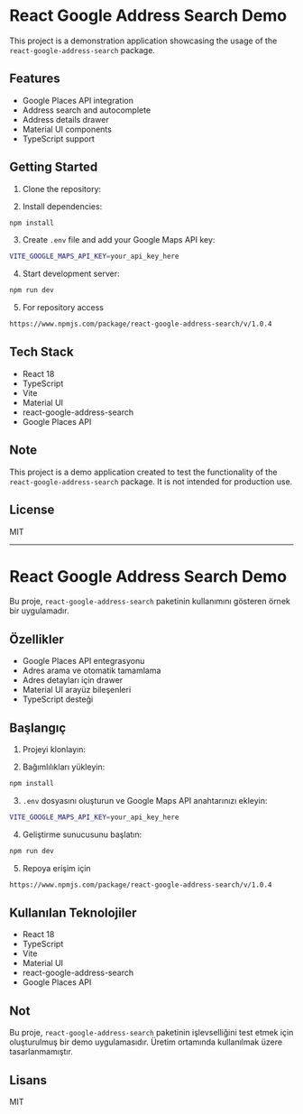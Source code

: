 # React Google Address Search Demo

This project is a demonstration application showcasing the usage of the `react-google-address-search` package.

## Features

- Google Places API integration
- Address search and autocomplete
- Address details drawer
- Material UI components
- TypeScript support

## Getting Started

1. Clone the repository:

2. Install dependencies:
```bash
npm install
```

3. Create `.env` file and add your Google Maps API key:
```bash
VITE_GOOGLE_MAPS_API_KEY=your_api_key_here
```

4. Start development server:
```bash
npm run dev
```
5. For repository access
```bash
https://www.npmjs.com/package/react-google-address-search/v/1.0.4
```

## Tech Stack

- React 18
- TypeScript
- Vite
- Material UI
- react-google-address-search
- Google Places API

## Note

This project is a demo application created to test the functionality of the `react-google-address-search` package. It is not intended for production use.

## License

MIT

---

# React Google Address Search Demo 

Bu proje, `react-google-address-search` paketinin kullanımını gösteren örnek bir uygulamadır.

## Özellikler

- Google Places API entegrasyonu
- Adres arama ve otomatik tamamlama
- Adres detayları için drawer
- Material UI arayüz bileşenleri
- TypeScript desteği

## Başlangıç

1. Projeyi klonlayın:


2. Bağımlılıkları yükleyin:
```bash
npm install
```

3. `.env` dosyasını oluşturun ve Google Maps API anahtarınızı ekleyin:
```bash
VITE_GOOGLE_MAPS_API_KEY=your_api_key_here
```

4. Geliştirme sunucusunu başlatın:
```bash
npm run dev
```
5. Repoya erişim için
```bash
https://www.npmjs.com/package/react-google-address-search/v/1.0.4
```
## Kullanılan Teknolojiler

- React 18
- TypeScript
- Vite
- Material UI
- react-google-address-search
- Google Places API

## Not

Bu proje, `react-google-address-search` paketinin işlevselliğini test etmek için oluşturulmuş bir demo uygulamasıdır. Üretim ortamında kullanılmak üzere tasarlanmamıştır.

## Lisans

MIT
